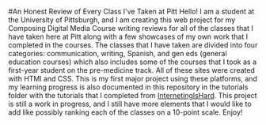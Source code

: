 #An Honest Review of Every Class I've Taken at Pitt
Hello! I am a student at the University of Pittsburgh, and I am creating this web project for my Composing Digital Media Course writing reviews for all of the classes that I have taken here at Pitt along with a few showcases of my own work that I completed in the courses. The classes that I have taken are divided into four categories: communication, writing, Spanish, and gen eds (general education courses) which also includes some of the courses that I took as a first-year student on the pre-medicine track. All of these sites were created with HTMl and CSS. This is my first major project using these platforms, and my learning progress is also documented in this repository in the tutorials folder with the tutorials that I completed from [InternetingIsHard](https://www.internetingishard.com/html-and-css/). This project is still a work in progress, and I still have more elements that I would like to add like possibly ranking each of the classes on a 10-point scale. Enjoy!
